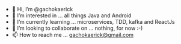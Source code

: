 - 👋 Hi, I’m @gachokaerick
- 👀 I’m interested in ... all things Java and Android
- 🌱 I’m currently learning ... microservices, TDD, kafka and ReactJs
- 💞️ I’m looking to collaborate on ... nothing, for now :-)
- 📫 How to reach me ... gachokaerick@gmail.com

<!---
gachokaerick/gachokaerick is a ✨ special ✨ repository because its `README.md` (this file) appears on your GitHub profile.
You can click the Preview link to take a look at your changes.
--->
